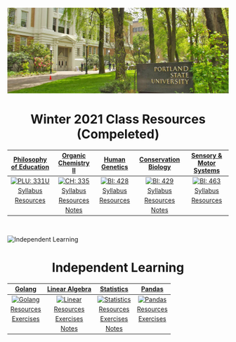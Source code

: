 ![Portland State University](assets/images/psu.jpg)

<center> <h1>Winter 2021 Class Resources (Compeleted)</h1></center>

<center>

|         [Philosophy of Education](/phl-331 "Go to class page")          |         [Organic Chemistry II](/ch-335 "Go to class page")         |            [Human Genetics](/bi-428 "Go to class page")            |         [Conservation Biology](/bi-429 "Go to class page")         |       [Sensory & Motor Systems](/bi-463 "Go to class page")        |
| :---------------------------------------------------------------------: | :----------------------------------------------------------------: | :----------------------------------------------------------------: | :----------------------------------------------------------------: | :----------------------------------------------------------------: |
| [![PLU: 331U](assets/images/phl-331U.ico)](/phl-331 "Go to class page") | [![CH: 335](assets/images/ch-335.ico)](/ch-335 "Go to class page") | [![BI: 428](assets/images/bi-428.ico)](/bi-428 "Go to class page") | [![BI: 429](assets/images/bi-429.ico)](/bi-429 "Go to class page") | [![BI: 463](assets/images/bi-463.ico)](/bi-463 "Go to class page") |
|           [Syllabus](phl-331/philosophy-of-education-W21.pdf)           |          [Syllabus](ch-335/organic-chemistry-II-W21.pdf)           |             [Syllabus](bi-428/Human-Genetics-W21.pdf)              |          [Syllabus](bi-429/conservation-biology-W21.pdf)           |            [Syllabus](bi-463/motor-and-sensory-W21.pdf)            |
|    [Resources](/phl-331#weekly-schedule "Jump to course materials")     |  [Resources](/ch-335#Course-materials "Jump to course materials")  |  [Resources](/bi-428#Course-materials "Jump to course materials")  |  [Resources](/bi-429#Course-materials "Jump to course materials")  |  [Resources](/bi-463#Course-materials "Jump to course materials")  |
|                                                                         |          [Notes](/ch-335/ch-335.pdf "Jump to notes pdf")           |                                                                    |          [Notes](/bi-429/bi-429.pdf "Jump to notes pdf")           |                                                                    |

</center>

<br>

![Independent Learning](assets/images/code.jpg)

<center> <h1>Independent Learning</h1></center>

<center>

|      [Golang](/go-training "Jump to golang training resources")       |   [Linear Algebra](/linear "Jump to linear algebra resources")    |        [Statistics](/stat "Jump to statistics resources")         |           [Pandas](/pandas "Jump to pandas resources")           |
| :-------------------------------------------------------------------: | :---------------------------------------------------------------: | :---------------------------------------------------------------: | :--------------------------------------------------------------: |
|  [![Golang](assets/images/go.ico)](/go-training "Go to class page")   | [![Linear](assets/images/linear.ico)](/linear "Go to class page") | [![Statistics](assets/images/stat.ico)](/stat "Go to class page") |               [![Pandas](assets/images/pandas.ico)](/pandas "Go to class page")                |
| [Resources](/go-training#Course-materials "Jump to course materials") | [Resources](/linear#Course-materials "Jump to course materials")  |  [Resources](/stat#Course-materials "Jump to course materials")   | [Resources](/pandas#Course-materials "Jump to course materials") |
|    [Exercises](/go-training/exercises "Jump to practice problems")    |    [Exercises](/linear/exercises "Jump to practice problems")     |     [Exercises](/stat/exercises "Jump to practice problems")      |    [Exercises](/pandas/exercises "Jump to practice problems")    |
|                                                                       |            [Notes](/linear/linear.pdf "Jump to notes")            |              [Notes](/stat/stat.pdf "Jump to notes")              |                                                                  |

</center>
